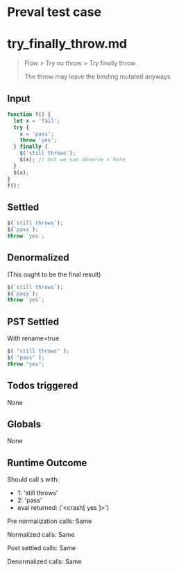 # Preval test case

# try_finally_throw.md

> Flow > Try no throw > Try finally throw
>
> The throw may leave the binding mutated anyways

## Input

`````js filename=intro
function f() {
  let x = 'fail';
  try {
    x = 'pass';
    throw 'yes';
  } finally {
    $('still throws');
    $(x); // but we can observe x here
  }
  $(x);
}
f();
`````


## Settled


`````js filename=intro
$(`still throws`);
$(`pass`);
throw `yes`;
`````


## Denormalized
(This ought to be the final result)

`````js filename=intro
$(`still throws`);
$(`pass`);
throw `yes`;
`````


## PST Settled
With rename=true

`````js filename=intro
$( "still throws" );
$( "pass" );
throw "yes";
`````


## Todos triggered


None


## Globals


None


## Runtime Outcome


Should call `$` with:
 - 1: 'still throws'
 - 2: 'pass'
 - eval returned: ('<crash[ yes ]>')

Pre normalization calls: Same

Normalized calls: Same

Post settled calls: Same

Denormalized calls: Same
